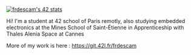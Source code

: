 [![frdescam's 42 stats](https://badge42.vercel.app/api/v2/cl2kv9fc300060ammpgtuocfs/stats?cursusId=21&coalitionId=48)](https://profile.intra.42.fr/users/frdescam)

Hi! I'm a student at 42 school of Paris remotly, also studying embedded electronics at the Mines School of Saint-Étienne in Apprenticeship with Thales Alenia Space at Cannes

More of my work is here : https://git.42l.fr/frdescam
